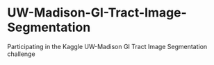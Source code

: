 # UW-Madison-GI-Tract-Image-Segmentation
Participating in the Kaggle UW-Madison GI Tract Image Segmentation challenge
